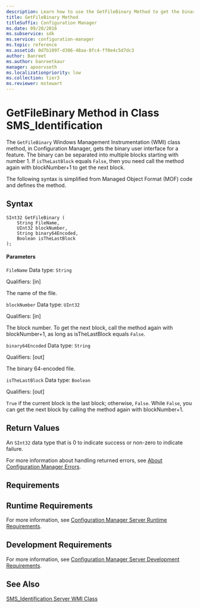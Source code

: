 ```yaml
---
description: Learn how to use the GetFileBinary Method to get the binary user interface for a feature.
title: GetFileBinary Method
titleSuffix: Configuration Manager
ms.date: 09/20/2016
ms.subservice: sdk
ms.service: configuration-manager
ms.topic: reference
ms.assetid: 0d7b1097-d386-48aa-8fc4-ff0e4c5d7dc3
author: Banreet
ms.author: banreetkaur
manager: apoorvseth
ms.localizationpriority: low
ms.collection: tier3
ms.reviewer: mstewart
---
```

# GetFileBinary Method in Class SMS_Identification
The `GetFileBinary` Windows Management Instrumentation (WMI) class method, in Configuration Manager, gets the binary user interface for a feature. The binary can be separated into multiple blocks starting with number 1. If `isTheLastBlock` equals `False`, then you need call the method again with blockNumber+1 to get the next block.

 The following syntax is simplified from Managed Object Format (MOF) code and defines the method.

## Syntax

```
SInt32 GetFileBinary (
    String FileName,
    UInt32 blockNumber,
    String binary64Encoded,
    Boolean isTheLastBlock
);

```

#### Parameters
 `FileName`
 Data type: `String`

 Qualifiers: [in]

 The name of the file.

 `blockNumber`
 Data type: `UInt32`

 Qualifiers: [in]

 The block number. To get the next block, call the method again with blockNumber+1, as long as isTheLastBlock equals `False`.

 `binary64Encoded`
 Data type: `String`

 Qualifiers: [out]

 The binary 64-encoded file.

 `isTheLastBlock`
 Data type: `Boolean`

 Qualifiers: [out]

 `True` if the current block is the last block; otherwise, `False`. While `False`, you can get the next block by calling the method again with blockNumber+1.

## Return Values
 An `SInt32` data type that is 0 to indicate success or non-zero to indicate failure.

 For more information about handling returned errors, see [About Configuration Manager Errors](../../../../../develop/core/understand/about-configuration-manager-errors.md).

## Requirements

## Runtime Requirements
 For more information, see [Configuration Manager Server Runtime Requirements](../../../../../develop/core/reqs/server-runtime-requirements.md).

## Development Requirements
 For more information, see [Configuration Manager Server Development Requirements](../../../../../develop/core/reqs/server-development-requirements.md).

## See Also
 [SMS_Identification Server WMI Class](../../../../../develop/reference/core/servers/configure/sms_identification-server-wmi-class.md)
